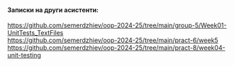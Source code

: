 #### Записки на други асистенти:

https://github.com/semerdzhiev/oop-2024-25/tree/main/group-5/Week01-UnitTests_TextFiles  
https://github.com/semerdzhiev/oop-2024-25/tree/main/pract-6/week5  
https://github.com/semerdzhiev/oop-2024-25/tree/main/pract-8/week04-unit-testing  

